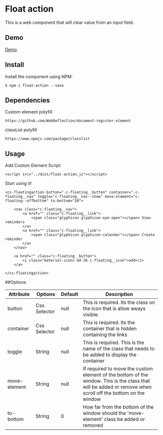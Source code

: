 # Float action

This is a web component that will clear value from an input field.

## Demo

[Demo](http://sissingclay.github.io/input-clearout/)

## Install
Install the component using NPM:

```
$ npm i float-action --save
```

## Dependencies

Custom element polyfill

```
https://github.com/WebReflection/document-register-element

```

classList polyfill

```
https://www.npmjs.com/package/classlist

```

## Usage

Add Custom Element Script:

```
<script src="../dist/float-action.js"></script>
```

Start using it!

```
<cs-floatingaction button=".c-floating__button" container=".c-floating__nav" toggle="c-floating__nav--show" move-element="c-floating--offbottom" to-bottom="10">

    <nav class="c-floating__nav">
        <a href="" class="c-floating__link">
            <span class="glyphicon glyphicon-eye-open"></span> View reminders
        </a>
        <a href="" class="c-floating__link">
            <span class="glyphicon glyphicon-calendar"></span> Create reminder
        </a>
    </nav>

    <a href="" class="c-floating__button">
        <i class="material-icons md-36 c-floating__icon">add</i>
    </a>

</cs-floatingaction>
```

##Options

| Attribute      | Options          | Default                                     | Description                                                                                              |
| ---            | ---              | ---                                         | ---                                                                                                      |
| button         | Css Selector     | null                                        | This is required. Its the class on the icon that is allow aways visible.                                 |
| container      | Css Selector     | null                                        | This is required. Its the container that is hidden containing the links                                  |
| toggle         | String           | null                                        | This is required. This is the name of the class that needs to be added to display the container          |
| move-element   | String           | null                                        | If required to move the custom element of the bottom of the window. This is the class that will be added or remove when scroll off the bottom on the window  |
| to-bottom      | String           | 0                                           | How far from the bottom of the window should the 'move-element' class be added or removed  |